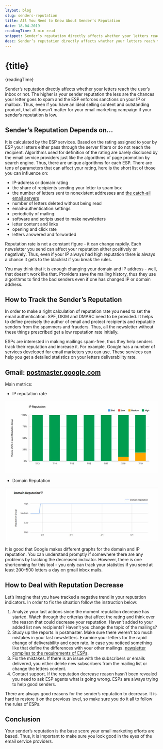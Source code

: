 ```yaml
---
layout: blog
slug: senders-reputation
title: All You Need to Know About Sender’s Reputation
date: 18.04.2019
readingTime: 3 min read
snippet: Sender’s reputation directly affects whether your letters reach the user’s inbox or not. The higher is your sender reputation the less are the chances your letter goes to spam and the ESP enforces sanctions on your IP or mailbox. Thus, even if you have an ideal selling content and outstanding product, that all doesn’t matter for your email marketing campaign if your sender’s reputation is low.
desc: Sender’s reputation directly affects whether your letters reach the user’s inbox or not. The higher is your sender reputation the less are the chances your letter goes to spam and the ESP enforces sanctions on your IP or mailbox. Thus, even if you have an ideal selling content and outstanding product, that all doesn’t matter for your email marketing campaign if your sender’s reputation is low.
---
```


# {title}

{readingTime}

Sender’s reputation directly affects whether your letters reach the user’s inbox or not. The higher is your sender reputation the less are the chances your letter goes to spam and the ESP enforces sanctions on your IP or mailbox. Thus, even if you have an ideal selling content and outstanding product, that all doesn’t matter for your email marketing campaign if your sender’s reputation is low.

## Sender’s Reputation Depends on…

It is calculated by the ESP services. Based on the rating assigned to your by ESP your letters either pass through the server filters or do not reach the recipient. Algorithms used for definition of the rating are barely disclosed by the email service providers just like the algorithms of page promotion by search engine. Thus, there are unique algorithms for each ESP. There are tens of parameters that can affect your rating, here is the short list of those you can influence on:

- IP-address or domain rating
- the share of recipients sending your letter to spam box
- the number of letters sent to nonexistent addresses and [the catch-all email servers](/blog/catch-all-email-servers)
- number of letters deleted without being read
- email-authentication settings
- periodicity of mailing
- software and scripts used to make newsletters
- letter content and links
- opening and click rate
- letters answered and forwarded

Reputation rate is not a constant figure - it can change rapidly. Each newsletter you send can affect your reputation either positively or negatively. Thus, even if your IP always had high reputation there is always a chance it gets to the blacklist if you break the rules.

You may think that it is enough changing your domain and IP address - well, that doesn’t work like that. Providers save the mailing history, thus they use algorithms to find the bad senders even if one has changed IP or domain address.

## How to Track the Sender’s Reputation

In order to make a right calculation of reputation rate you need to set the email authentication: SPF, DKIM and DMARC need to be provided. It helps to define precisely the author of email and protect recipients and reputable senders from the spammers and frauders. Thus, all the newsletter without these things prescribed get a low reputation rate initially.

ESPs are interested in making mailings spam-free, thus they help senders track their reputation and increase it. For example, Google has a number of services developed for email marketers you can use. These services can help you get a detailed statistics on your letters deliverability rate.

## Gmail: [postmaster.google.com](https://postmaster.google.com/)

Main metrics:

- IP reputation rate

![All You Need to Know About Sender’s Reputation](/src/routes/blog/senders-reputation/senders-reputation-img-1.jpg)

- Domain Reputation

![All You Need to Know About Sender’s Reputation](/src/routes/blog/senders-reputation/senders-reputation-img-2.jpg)

It is good that Google makes different graphs for the domain and IP reputation. You can understand promptly if somewhere there are any problems by tracking the decreased indicator. However, there is one shortcoming for this tool - you only can track your statistics if you send at least 200-500 letters a day on gmail inbox mails.

## How to Deal with Reputation Decrease

Let’s imagine that you have tracked a negative trend in your reputation indicators. In order to fix the situation follow the instruction below:

1.  Analyze your last actions since the moment reputation decrease has started. Watch through the criterias that affect the rating and think over the reason that could decrease your reputation. Haven’t added to your added list new recipients? Haven’t you change the topic of the mailings?
2.  Study up the reports in postmaster. Make sure there weren’t too much mistakes in your last newsletters. Examine your letters for the rapid change of deliverability and open rate. In case you noticed something like that define the differences with your other mailings. [newsletter complies to the requirements of ESPs](/blog/personalize-your-newsletter-and-increase-sales).
3.  Fix the mistakes. If there is an issue with the subscribers or emails delivered, you either delete new subscribers from the mailing list or change the letters content.
4.  Contact support. If the reputation decrease reason hasn’t been revealed you need to ask ESP agents what is going wrong. ESPs are always trying to help good senders.

There are always good reasons for the sender’s reputation to decrease. It is hard to restore it on the previous level, so make sure you do it all to follow the rules of ESPs.

## Conclusion

Your sender’s reputation is the base score your email marketing efforts are based. Thus, it is important to make sure you look good in the eyes of the email service providers.
